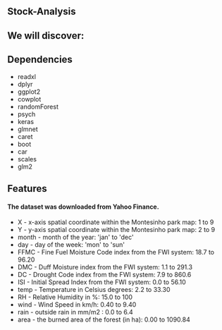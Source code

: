 ## Stock-Analysis
#### 


## We will discover: 



## Dependencies 
- readxl
- dplyr
- ggplot2
- cowplot
- randomForest
- psych
- keras
- glmnet
- caret
- boot
- car
- scales
- glm2



## Features
####  The dataset was downloaded from Yahoo Finance.
- X - x-axis spatial coordinate within the Montesinho park map: 1 to 9
- Y - y-axis spatial coordinate within the Montesinho park map: 2 to 9
- month - month of the year: 'jan' to 'dec'
- day - day of the week: 'mon' to 'sun'
- FFMC - Fine Fuel Moisture Code index from the FWI system: 18.7 to 96.20
- DMC - Duff Moisture index from the FWI system: 1.1 to 291.3
- DC - Drought Code index from the FWI system: 7.9 to 860.6
- ISI - Initial Spread Index from the FWI system: 0.0 to 56.10
- temp - Temperature in Celsius degrees: 2.2 to 33.30
- RH - Relative Humidity in %: 15.0 to 100
- wind - Wind Speed in km/h: 0.40 to 9.40
- rain - outside rain in mm/m2 : 0.0 to 6.4
- area - the burned area of the forest (in ha): 0.00 to 1090.84





